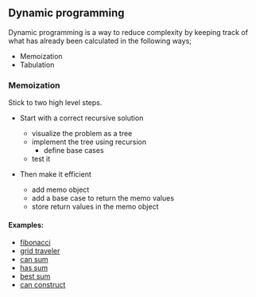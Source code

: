 ## Dynamic programming

Dynamic programming is a way to reduce complexity by keeping track of what
has already been calculated in the following ways;

- Memoization
- Tabulation

### Memoization

Stick to two high level steps.

- Start with a correct recursive solution
  - visualize the problem as a tree
  - implement the tree using recursion
    - define base cases
  - test it

- Then make it efficient
  - add memo object
  - add a base case to return the memo values
  - store return values in the memo object

#### Examples:
- [fibonacci](memoization_fib.py)
- [grid traveler](memoization_grid_traveler.py)
- [can sum](memoization-canSum.py)
- [has sum](memoization-hasSum.py)
- [best sum](memoization_best_sum.py)
- [can construct](memoization-grid-traveler.py)
